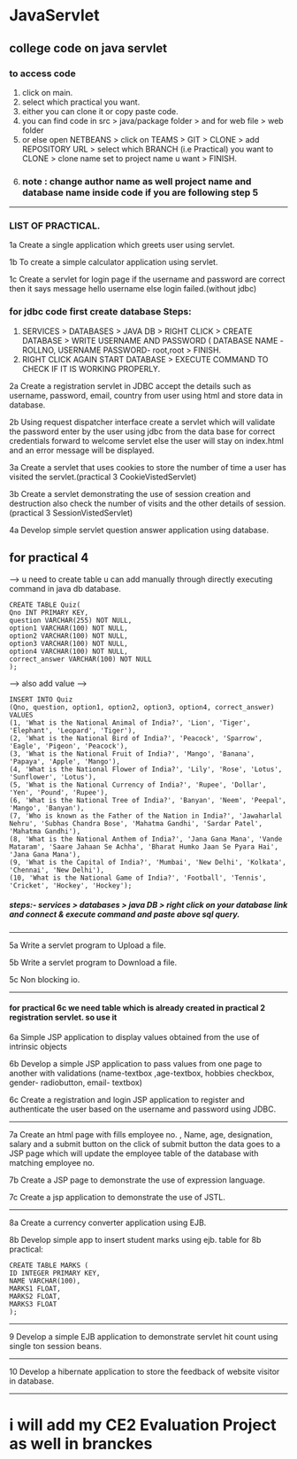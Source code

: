 # JavaServlet
## college code on java servlet
### to access code 
1. click on main.
2. select which practical you want.
3. either you can clone it or copy paste code.
4. you can find code in src > java/package folder > and for web file > web folder 
5. or else open NETBEANS > click on TEAMS > GIT > CLONE > add REPOSITORY URL > select which BRANCH (i.e Practical) you want to CLONE  > clone name set to project name u want > FINISH.
6. ### note : change author name as well project name and database name inside code if you are following step 5
   
---------------------------------------------------------------------------------

### LIST OF PRACTICAL.
1a Create a single application which greets user using servlet.

1b To create a simple calculator application using servlet.

1c Create a servlet for login page if the username and password are correct then it says message hello username else login failed.(without jdbc)

### for jdbc code first create database Steps:
1. SERVICES > DATABASES > JAVA DB > RIGHT CLICK > CREATE DATABASE > WRITE USERNAME AND PASSWORD ( DATABASE NAME -ROLLNO, USERNAME PASSWORD- root,root > FINISH.
2. RIGHT CLICK AGAIN START DATABASE > EXECUTE COMMAND TO CHECK IF IT IS WORKING PROPERLY.

2a Create a registration servlet in JDBC accept the details such as username, password, email, country from user using html and store data in database.

2b Using request dispatcher interface create a servlet which will validate the password enter by the user using jdbc from the data base for correct credentials forward to welcome servlet else the user will stay on index.html and an error message will be displayed.

3a Create a servlet that uses cookies to store the number of time a user has visited the servlet.(practical 3 CookieVistedServlet)

3b Create a servlet demonstrating the use of session creation and destruction also check the number of visits and the other details of session.(practical 3 SessionVistedServlet)

4a Develop simple servlet question answer application using database.
## for practical 4 
--> u need to create table u can add manually through directly executing command in java db database.

    CREATE TABLE Quiz(
    Qno INT PRIMARY KEY,
    question VARCHAR(255) NOT NULL,
    option1 VARCHAR(100) NOT NULL,
    option2 VARCHAR(100) NOT NULL,
    option3 VARCHAR(100) NOT NULL,
    option4 VARCHAR(100) NOT NULL,
    correct_answer VARCHAR(100) NOT NULL
    );

--> also add value -->

    INSERT INTO Quiz 
    (Qno, question, option1, option2, option3, option4, correct_answer)
    VALUES
    (1, 'What is the National Animal of India?', 'Lion', 'Tiger', 'Elephant', 'Leopard', 'Tiger'),
    (2, 'What is the National Bird of India?', 'Peacock', 'Sparrow', 'Eagle', 'Pigeon', 'Peacock'),
    (3, 'What is the National Fruit of India?', 'Mango', 'Banana', 'Papaya', 'Apple', 'Mango'),
    (4, 'What is the National Flower of India?', 'Lily', 'Rose', 'Lotus', 'Sunflower', 'Lotus'),
    (5, 'What is the National Currency of India?', 'Rupee', 'Dollar', 'Yen', 'Pound', 'Rupee'),
    (6, 'What is the National Tree of India?', 'Banyan', 'Neem', 'Peepal', 'Mango', 'Banyan'),
    (7, 'Who is known as the Father of the Nation in India?', 'Jawaharlal Nehru', 'Subhas Chandra Bose', 'Mahatma Gandhi', 'Sardar Patel', 'Mahatma Gandhi'),
    (8, 'What is the National Anthem of India?', 'Jana Gana Mana', 'Vande Mataram', 'Saare Jahaan Se Achha', 'Bharat Humko Jaan Se Pyara Hai', 'Jana Gana Mana'),
    (9, 'What is the Capital of India?', 'Mumbai', 'New Delhi', 'Kolkata', 'Chennai', 'New Delhi'),
    (10, 'What is the National Game of India?', 'Football', 'Tennis', 'Cricket', 'Hockey', 'Hockey');

##### steps:- services >  databases > java DB > right click on your database link and connect & execute command and paste above sql query.

------------------------------------------------------------------------------------------------------------------------------------

5a Write a servlet program to Upload a file.

5b Write a servlet program to Download a file.

5c Non blocking io.

------------------------------------------------------------------------------------------------------------------------
#### for practical 6c we need table which is already created in practical 2 registration servlet. so use it 

6a Simple JSP application to display values obtained from the use of intrinsic objects

6b Develop a simple JSP application to pass values from one page to another with validations (name-textbox ,age-textbox, hobbies checkbox, gender- radiobutton, email- textbox)

6c Create a registration and login JSP application to register and authenticate the user based on the username and password using JDBC.

------------------------------------------------------------------------------------------------------------


7a Create an html page with fills employee no. , Name, age, designation, salary and a submit button on the click of submit button the data goes to a JSP page which will update the employee table of the database with matching employee no.

7b Create a JSP page to demonstrate the use of expression language.

7c Create a jsp application to demonstrate the use of JSTL. 

-------------------------------------------------------------------------------------------------------------

8a Create a currency converter application using EJB.

8b Develop simple app to insert student marks using ejb.
    table for 8b practical: 
   
    CREATE TABLE MARKS (
    ID INTEGER PRIMARY KEY,
    NAME VARCHAR(100),
    MARKS1 FLOAT,
    MARKS2 FLOAT,
    MARKS3 FLOAT
    );

 ------------------------------------------------------------------------
    
9 Develop a simple EJB application to demonstrate servlet hit count using single ton session beans.

--------------------------------------------------------------------------------------

10 Develop a hibernate application to store the feedback of website visitor in database.

------------------------------------------------------------------------------------------

# i will add my CE2 Evaluation Project as well in branckes

